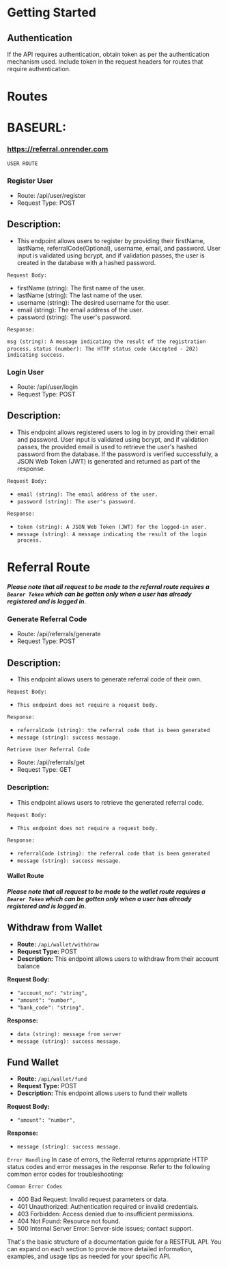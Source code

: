 # Getting Started

## Authentication
If the API requires authentication, obtain token as per the authentication mechanism used. Include token in the request headers for routes that require authentication.

# Routes
# BASEURL:
### https://referral.onrender.com

`USER ROUTE`

### Register User
- Route: /api/user/register
- Request Type: POST
## Description:
- This endpoint allows users to register by providing their firstName, lastName, referralCode(Optional), username, email, and password. User input is validated using bcrypt, and if validation passes, the user is created in the database with a hashed password.

`Request Body:`

- firstName (string): The first name of the user.
- lastName (string): The last name of the user.
- username (string): The desired username for the user.
- email (string): The email address of the user.
- password (string): The user's password.

`Response:`

`msg (string): A message indicating the result of the registration process.`
`status (number): The HTTP status code (Accepted - 202) indicating success.`

### Login User
- Route: /api/user/login
- Request Type: POST

## Description:
- This endpoint allows registered users to log in by providing their email and password. User input is validated using bcrypt, and if validation passes, the provided email is used to retrieve the user's hashed password from the database. If the password is verified successfully, a JSON Web Token (JWT) is generated and returned as part of the response.

`Request Body:`

- `email (string): The email address of the user.`
- `password (string): The user's password.`

`Response:`

- `token (string): A JSON Web Token (JWT) for the logged-in user.`
- `message (string): A message indicating the result of the login process.`


# Referral Route
##### Please note that all request to be made to the referral route requires a `Bearer Token` which can be gotten only when a user has already registered and is logged in.

### Generate Referral Code
- Route: /api/referrals/generate
- Request Type: POST

## Description:
- This endpoint allows users to generate referral code of their own. 

`Request Body:`

- `This endpoint does not require a request body.`


`Response:`

- `referralCode (string): the referral code that is been generated`
- `message (string): success message.`


`Retrieve User Referral Code`

- Route: /api/referrals/get
- Request Type: GET

### Description:
- This endpoint allows users to retrieve the generated referral code.

`Request Body:`

- `This endpoint does not require a request body.`

`Response:`

- `referralCode (string): the referral code that is been generated`
- `message (string): success message.`

#### Wallet Route
##### Please note that all request to be made to the wallet route requires a `Bearer Token` which can be gotten only when a user has already registered and is logged in.

## Withdraw from Wallet

- **Route:** `/api/wallet/withdraw`
- **Request Type:** POST
- **Description:** This endpoint allows users to withdraw from their account balance

**Request Body:**

- `"account_no": "string",`
- `"amount": "number",`
- `"bank_code": "string",`

**Response:**

- `data (string): message from server`
- `message (string): success message.`

## Fund Wallet

- **Route:** `/api/wallet/fund`
- **Request Type:** POST
- **Description:** This endpoint allows users to fund their wallets

**Request Body:**

- `"amount": "number",`

**Response:**

- `message (string): success message.`

`Error Handling`
In case of errors, the Referral returns appropriate HTTP status codes and error messages in the response. Refer to the following common error codes for troubleshooting:

`Common Error Codes`
- 400 Bad Request: Invalid request parameters or data.
- 401 Unauthorized: Authentication required or invalid credentials.
- 403 Forbidden: Access denied due to insufficient permissions.
- 404 Not Found: Resource not found.
- 500 Internal Server Error: Server-side issues; contact support.

That's the basic structure of a documentation guide for a RESTFUL API. You can expand on each section to provide more detailed information, examples, and usage tips as needed for your specific API.
